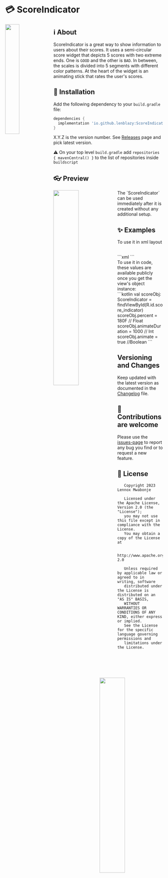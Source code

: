 # :credit_card: ScoreIndicator

<img align="left" src="https://github.com/lenblazy/ScoreIndicator/assets/18615656/6da06487-9103-4e32-aa19-ff1e2a0bd4c4" width="30%">

## :information_source: About
ScoreIndicator is a great way to show information to users about their scores. It uses  a 
semi-circular score widget that depicts 5 scores with two extreme ends. One is `GOOD` and the other 
is `BAD`. In between, the scales is divided into 5 segments with different color patterns. At the 
heart of the widget is an animating stick that rates the user's scores.

## :wrench: Installation
Add the following dependency to your `build.gradle` file:
```groovy
dependencies {
  implementation 'io.github.lenblazy:ScoreIndicator:X.Y.Z'
}
```
X.Y.Z is the version number. See [Releases] page and pick latest version. 

:warning: On your top level `build.gradle` add `repositories { mavenCentral() }` to the list of repositories
inside ` buildscript `

## :eyeglasses: Preview
<img align="left" src="https://github.com/lenblazy/ScoreIndicator/assets/18615656/38b38904-302a-4441-8fe6-ea87ab362107" width="40%">
<img align="right" src="https://github.com/lenblazy/ScoreIndicator/assets/18615656/1a887697-a9c2-4564-a12e-8d5f1cc09d5c" width="40%">
The `ScoreIndicator` can be used immediately after it is created without any additional setup. 

## :sparkles: Examples
To use it in xml layout

<br/>
```xml
    <com.lenibonje.scoreindicator.ScoreIndicator
        android:layout_width="wrap_content"
        android:layout_height="wrap_content"
        android:foregroundGravity="center"
        app:layout_constraintBottom_toBottomOf="parent"
        app:layout_constraintEnd_toEndOf="parent"
        app:layout_constraintStart_toStartOf="parent"
        app:layout_constraintTop_toTopOf="parent"
        app:animationDuration="2000"
        app:animate="true"
        app:score="150" />
```
<br/>
To use it in code, these values are available publicly once you get the view's object instance:

<br/>
```kotlin
    val scoreObj: ScoreIndicator = findViewById(R.id.score_indicator)
    scoreObj.percent = 180F // Float 
    scoreObj.animateDuration = 1000 // Int
    scoreObj.animate = true //Boolean
```
<br/>

## Versioning and Changes
Keep updated with the latest version as documented in the [Changelog] file.

## :handshake: Contributions are welcome
Please use the [issues-page] to report any bug you find or to request a new feature.

## :memo: License
```
   Copyright 2023 Lennox Mwabonje

   Licensed under the Apache License, Version 2.0 (the "License");
   you may not use this file except in compliance with the License.
   You may obtain a copy of the License at

       http://www.apache.org/licenses/LICENSE-2.0

   Unless required by applicable law or agreed to in writing, software
   distributed under the License is distributed on an "AS IS" BASIS,
   WITHOUT WARRANTIES OR CONDITIONS OF ANY KIND, either express or implied.
   See the License for the specific language governing permissions and
   limitations under the License.
```

[Changelog]: https://github.com/lenblazy/ScoreIndicator/blob/main/CHANGELOG.md
[dark-theme]: https://github.com/lenblazy/ScoreIndicator/assets/18615656/38b38904-302a-4441-8fe6-ea87ab362107
[light-theme]: https://github.com/lenblazy/ScoreIndicator/assets/18615656/1a887697-a9c2-4564-a12e-8d5f1cc09d5c
[video-link]: https://github.com/lenblazy/ScoreIndicator/assets/18615656/6da06487-9103-4e32-aa19-ff1e2a0bd4c4
[Releases]: https://github.com/lenblazy/ScoreIndicator/releases
[issues-page]: https://github.com/lenblazy/ScoreIndicator/issues

